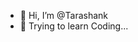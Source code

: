 - 👋 Hi, I’m @Tarashank
- 👀 Trying to learn Coding...

<!---
Tarashank/Tarashank is a ✨ special ✨ repository because its `README.md` (this file) appears on your GitHub profile.
You can click the Preview link to take a look at your changes.
--->
